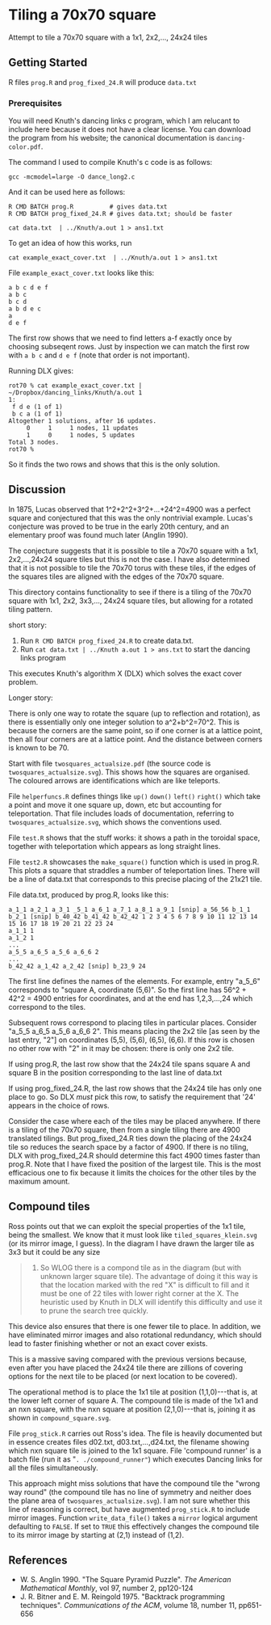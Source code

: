 # Tiling a 70x70 square

Attempt to tile a 70x70 square with a 1x1, 2x2,..., 24x24 tiles

## Getting Started

R files ```prog.R``` and ```prog_fixed_24.R``` will produce  ```data.txt``` 
### Prerequisites

You will need Knuth's dancing links c program, which I am relucant to
include here because it does not have a clear license. You can
download the program from his website; the canonical documentation is ```dancing-color.pdf```.

The command I used to compile Knuth's c code is as follows:

```
gcc -mcmodel=large -O dance_long2.c
```

And it can be used here as follows:

```
R CMD BATCH prog.R          # gives data.txt
R CMD BATCH prog_fixed_24.R # gives data.txt; should be faster

cat data.txt  | ../Knuth/a.out 1 > ans1.txt   
```

To get an idea of how this works, run

``` 
cat example_exact_cover.txt  | ../Knuth/a.out 1 > ans1.txt
```

File ```example_exact_cover.txt``` looks like this:

```
a b c d e f
a b c
b c d
a b d e c
a
d e f
```

The first row shows that we need to find letters a-f exactly once by
choosing subseqent rows.  Just by inspection we can match the first
row with ```a b c``` and ```d e f``` (note that order is not
important).

Running DLX gives:


```
rot70 % cat example_exact_cover.txt | ~/Dropbox/dancing_links/Knuth/a.out 1
1:
 f d e (1 of 1)
 b c a (1 of 1)
Altogether 1 solutions, after 16 updates.
     0     1     1 nodes, 11 updates
     1     0     1 nodes, 5 updates
Total 3 nodes.
rot70 % 
```

So it finds the two rows and shows that this is the only solution.  




## Discussion

In 1875, Lucas observed that 1^2+2^2+3^2+...+24^2=4900 was a perfect square and conjectured that this was the only nontrivial example.  Lucas's conjecture was proved to be true in the early 20th century, and an elementary proof was found much later (Anglin 1990).

The conjecture suggests that it is possible to tile a 70x70 square with a 1x1, 2x2,...,24x24 square tiles but this is not the case.  I have also determined that it is not possible to tile the 70x70 torus with these tiles, if the edges of the squares tiles are aligned with the edges of the 70x70 square.

This directory contains functionality to see if there is a tiling of
the 70x70 square with 1x1, 2x2, 3x3,..., 24x24 square tiles, but
allowing for a rotated tiling pattern.


short story:  

1.  Run ```R CMD BATCH prog_fixed_24.R```  to create data.txt.
2.  Run ```cat data.txt | ../Knuth a.out 1 > ans.txt``` to start the dancing links program

This executes Knuth's algorithm X (DLX) which solves the exact cover
problem.


Longer story:



There is only one way to rotate the square (up to reflection and
rotation), as there is essentially only one integer solution to
a^2+b^2=70^2.  This is because the corners are the same point, so if
one corner is at a lattice point, then all four corners are at a
lattice point.  And the distance between corners is known to be 70.

Start with file ```twosquares_actualsize.pdf``` (the source code is
```twosquares_actualsize.svg```).  This shows how the squares are organised.
The coloured arrows are identifications which are like teleports.

File ```helperfuncs.R``` defines things like ```up()``` ```down()``` ```left()``` ```right()```
which take a point and move it one square up, down, etc but accounting
for teleportation.  That file includes loads of documentation, referring to ```twosquares_actualsize.svg```, which shows the conventions used.

File ```test.R``` shows that the stuff works: it shows a path in the
toroidal space, together with teleportation which appears as long
straight lines.

File ```test2.R``` showcases the ```make_square()``` function which is used in
prog.R.  This plots a square that straddles a number of teleportation
lines.  There will be a line of data.txt that corresponds to this
precise placing of the 21x21 tile.


File data.txt, produced by prog.R, looks like this:


```
a_1_1 a_2_1 a_3_1 _5_1 a_6_1 a_7_1 a_8_1 a_9_1 [snip] a_56_56 b_1_1 b_2_1 [snip] b_40_42 b_41_42 b_42_42 1 2 3 4 5 6 7 8 9 10 11 12 13 14 15 16 17 18 19 20 21 22 23 24
a_1_1 1
a_1_2 1
...
a_5_5 a_6_5 a_5_6 a_6_6 2
...
b_42_42 a_1_42 a_2_42 [snip] b_23_9 24
```

The first line defines the names of the elements.  For example, entry
"a_5_6" corresponds to "square A, coordinate (5,6)".  So the first
line has 56^2 + 42^2 = 4900 entries for coordinates, and at the end
has 1,2,3,...,24 which correspond to the tiles.

Subsequent rows correspond to placing tiles in particular places.
Consider "a_5_5 a_6_5 a_5_6 a_6_6 2".  This means placing the 2x2 tile
[as seen by the last entry, "2"] on coordinates (5,5), (5,6), (6,5),
(6,6).  If this row is chosen no other row with "2" in it may be
chosen: there is only one 2x2 tile.


If using prog.R, the last row show that the 24x24 tile spans square A and square B in
the position corresponding to the last line of data.txt

If using prog_fixed_24.R, the last row shows that the 24x24 tile has only one place to go.  So DLX *must* pick this row, to satisfy the requirement that '24' appears in the choice of rows.  

Consider the case where each of the tiles may be placed anywhere.  If there is a tiling of the 70x70 square, then from a single tiling there are 4900 translated tilings.  But prog_fixed_24.R ties down the placing of the 24x24 tile so reduces the search space by a factor of 4900.  If there is no tiling, DLX with prog_fixed_24.R should determine this fact 4900 times faster than prog.R.  Note that I have fixed the position of the largest tile.  This is the most efficacious one to fix because it limits the choices for the other tiles by the maximum amount.




## Compound tiles

Ross points out that we can exploit the special properties of the 1x1
tile, being the smallest.  We know that it must look like
```tiled_squares_klein.svg``` (or its mirror image, I guess).  In the
diagram I have drawn the larger tile as 3x3 but it could be any size
>1.  So WLOG there is a compond tile as in the diagram (but with
unknown larger square tile).  The advantage of doing it this way is
that the location marked with the red "X" is difficult to fill and it
must be one of 22 tiles with lower right corner at the X.  The
heuristic used by Knuth in DLX will identify this difficulty and use
it to prune the search tree quickly.

This device also ensures that there is one fewer tile to place.  In
addition, we have eliminated mirror images and also rotational
redundancy, which should lead to faster finishing whether or not an
exact cover exists.

This is a massive saving compared with the previous versions because,
even after you have placed the 24x24 tile there are zillions of
covering options for the next tile to be placed (or next location to
be covered).

The operational method is to place the 1x1 tile at position
(1,1,0)---that is, at the lower left corner of square A.  The compound
tile is made of the 1x1 and an nxn square, with the nxn square at
position (2,1,0)---that is, joining it as shown in
```compound_square.svg```.

File `prog_stick.R` carries out Ross's idea.  The file is heavily
documented but in essence creates files d02.txt, d03.txt,...,d24.txt,
the filename showing which nxn square tile is joined to the 1x1
square.  File 'compound runner' is a batch file (run it as
"```. ./compound_runner"```) which executes Dancing links for all the
files simultaneously.

This approach might miss solutions that have the compound tile the
"wrong way round" (the compound tile has no line of symmetry and
neither does the plane area of ```twosquares_actualsize.svg```).  I am
not sure whether this line of reasoning is correct, but have augmented
```prog_stick.R``` to include mirror images.  Function
```write_data_file()``` takes a ```mirror``` logical argument
defaulting to ```FALSE```.  If set to ```TRUE``` this effectively
changes the compound tile to its mirror image by starting at (2,1)
instead of (1,2).





## References

* W. S. Anglin 1990. "The Square Pyramid Puzzle".  _The American Mathematical Monthly_, vol 97, number 2, pp120-124
* J. R. Bitner and E. M. Reingold 1975. "Backtrack programming techniques".  _Communications of the ACM_, volume 18, number 11, pp651-656
